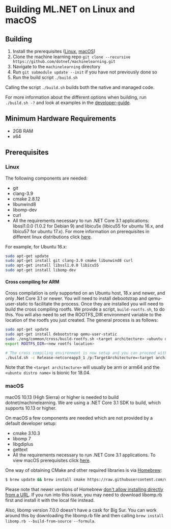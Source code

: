 Building ML.NET on Linux and macOS
==========================================
## Building

1. Install the prerequisites ([Linux](#user-content-linux), [macOS](#user-content-macos))
2. Clone the machine learning repo `git clone --recursive https://github.com/dotnet/machinelearning.git`
3. Navigate to the `machinelearning` directory
4. Run `git submodule update --init` if you have not previously done so
4. Run the build script `./build.sh`

Calling the script `./build.sh` builds both the native and managed code.

For more information about the different options when building, run `./build.sh -?` and look at examples in the [developer-guide](../project-docs/developer-guide.md).

## Minimum Hardware Requirements
- 2GB RAM
- x64

## Prerequisites

### Linux

The following components are needed:

* git
* clang-3.9
* cmake 2.8.12
* libunwind8
* libomp-dev
* curl
* All the requirements necessary to run .NET Core 3.1 applications: libssl1.0.0 (1.0.2 for Debian 9) and libicu5x (libicu55 for ubuntu 16.x, and libicu57 for ubuntu 17.x). For more information on prerequisites in different linux distributions click [here](https://docs.microsoft.com/en-us/dotnet/core/linux-prerequisites?tabs=netcore30).

For example, for Ubuntu 16.x:

```sh
sudo apt-get update
sudo apt-get install git clang-3.9 cmake libunwind8 curl
sudo apt-get install libssl1.0.0 libicu55
sudo apt-get install libomp-dev
```

#### Cross compiling for ARM

Cross compilation is only supported on an Ubuntu host, 18.x and newer, and only .Net Core 3.1 or newer. You will need to install debootstrap and qemu-user-static to facilitate the process. Once they are installed you will need to build the cross compiling rootfs. We provide a script, `build-rootfs.sh`, to do this. You will also need to set the ROOTFS_DIR environment variable to the location of the rootfs you just created. The general process is as follows:

```sh
sudo apt-get update
sudo apt-get install debootstrap qemu-user-static
sudo ./eng/common/cross/build-rootfs.sh <target architecture> <ubuntu distro name> --rootfsdir <new rootfs location>
export ROOTFS_DIR=<new rootfs location>

# The cross compiling environment is now setup and you can proceed with a normal build
./build.sh -c Release-netcoreapp3_1 /p:TargetArchitecture=<target architecture>
```

Note that the `<target architecture>` will usually be arm or arm64 and the `<ubuntu distro name>` is bionic for 18.04.

### macOS

macOS 10.13 (High Sierra) or higher is needed to build dotnet/machinelearning. We are using a .NET Core 3.1 SDK to build, which supports 10.13 or higher.

On macOS a few components are needed which are not provided by a default developer setup:
* cmake 3.10.3
* libomp 7
* libgdiplus
* gettext
* All the requirements necessary to run .NET Core 3.1 applications. To view macOS prerequisites click [here](https://docs.microsoft.com/en-us/dotnet/core/install/macos?tabs=netcore31#dependencies).

One way of obtaining CMake and other required libraries is via [Homebrew](https://brew.sh):
```sh
$ brew update && brew install cmake https://raw.githubusercontent.com/dotnet/machinelearning/main/build/libomp.rb mono-libgdiplus gettext && brew link gettext --force && brew link libomp --force
```

Please note that newer versions of Homebrew [don't allow installing directly from a URL](https://github.com/Homebrew/brew/issues/8791). If you run into this issue, you may need to download libomp.rb first and install it with the local file instead.

Also, libomp version 7.0.0 doesn't have a cask for Big Sur. You can work around this by downloading the libomp.rb file and then calling `brew install libomp.rb --build-from-source --formula`.